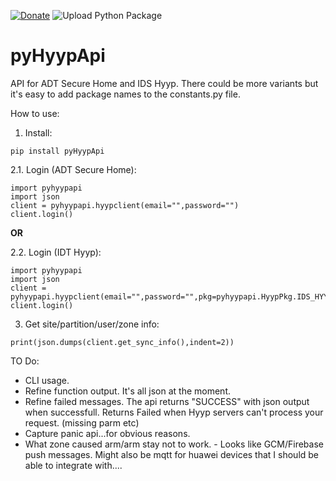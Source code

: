 [![Donate](https://img.shields.io/badge/donate-Coffee-yellow.svg)](https://www.buymeacoffee.com/renierm)
![Upload Python Package](https://github.com/RenierM26/pyHyypApi/workflows/Upload%20Python%20Package/badge.svg)

# pyHyypApi
API for ADT Secure Home and IDS Hyyp. There could be more variants but it's easy to add package names to the constants.py file.

How to use:

  1. Install:

```pip install pyHyypApi```

  2.1. Login (ADT Secure Home):


```
import pyhyypapi
import json
client = pyhyypapi.hyypclient(email="",password="")
client.login()
```

**OR**

  2.2. Login (IDT Hyyp):

```
import pyhyypapi
import json
client = pyhyypapi.hyypclient(email="",password="",pkg=pyhyypapi.HyypPkg.IDS_HYYP_GENERIC.value)
client.login()

```


3. Get site/partition/user/zone info:

```
print(json.dumps(client.get_sync_info(),indent=2))

```

TO Do:

- CLI usage.
- Refine function output. It's all json at the moment.
- Refine failed messages. The api returns "SUCCESS" with json output when successfull. Returns Failed when Hyyp servers can't process your request. (missing parm etc)
- Capture panic api...for obvious reasons.
- What zone caused arm/arm stay not to work. - Looks like GCM/Firebase push messages. Might also be mqtt for huawei devices that I should be able to integrate with....
